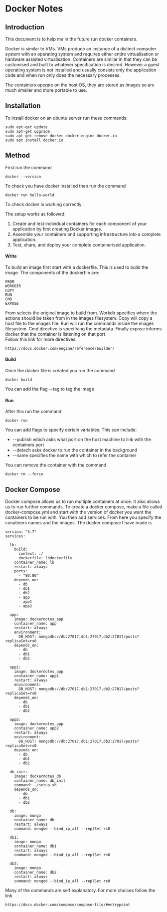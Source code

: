 # Docker Notes
## **Introduction**
This document is to help me in the future run docker containers.

Docker is similar to VMs. VMs produce an instance of a distinct computer system with an operating system and requires either entire virtualisation or hardware assisted virtualisation. Containers are similar in that they can be customised and built to whatever specification is desired. However a guest operating system is not installed and usually consists only the application code and when run only does the necessary processes.  

The containers operate on the host OS, they are stored as images so are much smaller and more portable to use.

## **Installation**

To install docker on an ubuntu server run these commands:
````
sudo apt-get update
sudo apt-get upgrade
sudo apt-get remove docker docker-engine docker.io
sudo apt install docker.io
````

## **Method**
First run the command
````
docker --version
````
To check you have docker installed then run the command
````
docker run hello-world
````
To check docker is working correctly

The setup works as followed:
1. Create and test individual containers for each component of your application by first creating Docker images.
2. Assemble your containers and supporting infrastructure into a complete application.
3. Test, share, and deploy your complete containerised application.

#### **Write**

To build an image first start with a dockerfile. This is used to build the image. The components of the dockerfile are:
````
FROM
WORKDIR
COPY
RUN
CMD
EXPOSE
````
From selects the original image to build from. Workdir specifies where the actions should be taken from in the images filesystem. Copy will copy a host file to the images file. Run will run the commands inside the images filesystem. Cmd directive is specifying the metadata. Finally expose informs docker that the container is listening on that port.  
Follow this link for more directives:
````
https://docs.docker.com/engine/reference/builder/
````
#### **Build**

Once the docker file is created you run the command
````
docker build
````
You can add the flag --tag to tag the image

#### **Run**

After this run the command
````
docker run
````
You can add flags to specify certain variables. This can include:
- --publish which asks what port on the host machine to link with the containers port
- --detach asks docker to run the container in the background
- --name specifies the name with which to refer the container

You can remove the container with the command
````
docker rm --force
````

## **Docker Compose**
Docker compose allows us to run multiple containers at once. It also allows us to run further commands.
To create a docker compose, make a file called docker-compose.yml and start with the version of docker you want the containers to be run with.
You then add services. From here you specify the conatiners names and the images. The docker compose I have made is
````
version: "3.7"
services:

  lb:
    build:
      context: ./
      dockerfile: lbdockerfile
    container_name: lb
    restart: always
    ports:
      - "80:80"
    depends_on:
      - db
      - db1
      - db2
      - app
      - app1
      - app2

  app:
    image: dockernotes_app
    container_name: app
    restart: always
    environment:
      DB_HOST: mongodb://db:27017,db1:27017,db2:27017/posts?replicaSet=rs0
    depends_on:
      - db
      - db1
      - db2

  app1:
    image: dockernotes_app
    container_name: app1
    restart: always
    environment:
      DB_HOST: mongodb://db:27017,db1:27017,db2:27017/posts?replicaSet=rs0
    depends_on:
      - db
      - db1
      - db2

  app2:
    image: dockernotes_app
    container_name: app2
    restart: always
    environment:
      DB_HOST: mongodb://db:27017,db1:27017,db2:27017/posts?replicaSet=rs0
    depends_on:
      - db
      - db1
      - db2

  db_init:
    image: dockernotes_db
    container_name: db_init
    command: ./setup.sh
    depends_on:
      - db
      - db1
      - db2

  db:
    image: mongo
    container_name: db
    restart: always
    command: mongod --bind_ip_all --replSet rs0

  db1:
    image: mongo
    container_name: db1
    restart: always
    command: mongod --bind_ip_all --replSet rs0

  db2:
    image: mongo
    container_name: db2
    restart: always
    command: mongod --bind_ip_all --replSet rs0
````
Many of the commands are self explanatory. For more choices follow the link
````
https://docs.docker.com/compose/compose-file/#entrypoint
````
